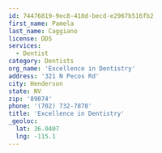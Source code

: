 ```yaml
---
id: 74476819-9ec8-418d-becd-e2967b516fb2
first_name: Pamela
last_name: Caggiano
license: DDS
services:
  - Dentist
category: Dentists
org_name: 'Excellence in Dentistry'
address: '321 N Pecos Rd'
city: Henderson
state: NV
zip: '89074'
phone: '(702) 732-7878'
title: 'Excellence in Dentistry'
_geoloc:
  lat: 36.0407
  lng: -115.1
---
```

